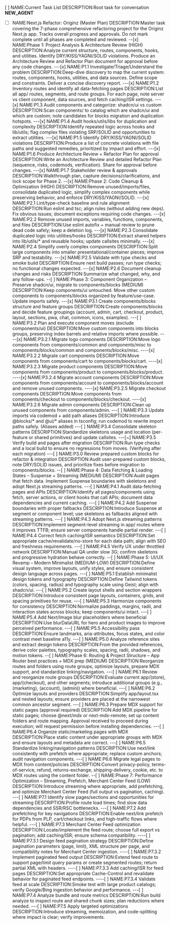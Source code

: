 [ ] NAME:Current Task List DESCRIPTION:Root task for conversation __NEW_AGENT__
-[ ] NAME:Next.js Refactor: Originz (Master Plan) DESCRIPTION:Master task covering the 7-phase comprehensive refactoring project for the Originz Next.js app. Tracks overall progress and approvals. Do not mark complete until all phases are completed and reviewed.
--[x] NAME:Phase 1: Project Analysis & Architecture Review (HIGH) DESCRIPTION:Analyze current structure, routes, components, hooks, and utilities. Identify DRY/KISS/YAGNI/SOLID violations. Produce an Architecture Review and Refactor Plan document for approval before any code changes.
---[x] NAME:P1.1 Investigate/Triage/Understand the problem DESCRIPTION:Deep-dive discovery to map the current system: routes, components, hooks, utilities, and data sources. Define scope and constraints. Deliver a concise discovery report.
---[x] NAME:P1.2 Inventory routes and identify all data-fetching pages DESCRIPTION:List all app/ routes, segments, and route groups. For each page, note server vs client component, data sources, and fetch caching/ISR settings.
---[x] NAME:P1.3 Audit components and categorize: shadcn/ui vs custom DESCRIPTION:Scan components/ to catalog which are shadcn/ui and which are custom; note candidates for blocks migration and duplication hotspots.
---[x] NAME:P1.4 Audit hooks/utils/libs for duplication and complexity DESCRIPTION:Identify repeated logic across hooks and lib/utils; flag complex files violating SRP/SOLID and opportunities to extract utilities.
---[x] NAME:P1.5 Identify DRY/KISS/YAGNI/SOLID violations DESCRIPTION:Produce a list of concrete violations with file paths and suggested remedies, prioritized by impact and effort.
---[x] NAME:P1.6 Produce Architecture Review + Refactor Plan for approval DESCRIPTION:Write an Architecture Review and detailed Refactor Plan (sequence, risks, codemods, verification). Share for approval before changes.
---[x] NAME:P1.7 Stakeholder review & approvals DESCRIPTION:Walkthrough plan, capture decisions/clarifications, and lock scope for Phase 2.
--[x] NAME:Phase 2: Code Cleanup & Optimization (HIGH) DESCRIPTION:Remove unused/imports/files, consolidate duplicated logic, simplify complex components while preserving behavior, and enforce DRY/KISS/YAGNI/SOLID.
---[x] NAME:P2.1 Lint/type-check baseline and rule alignment DESCRIPTION:Run eslint and tsc; align rules (without adding new deps). Fix obvious issues; document exceptions requiring code changes.
---[x] NAME:P2.2 Remove unused imports, variables, functions, components, and files DESCRIPTION:Use eslint autofix + manual review to prune dead code safely; keep a deletion log.
---[x] NAME:P2.3 Consolidate duplicated logic into utilities/hooks DESCRIPTION:Extract shared helpers into lib/utils/* and reusable hooks; update callsites minimally.
---[x] NAME:P2.4 Simplify overly complex components DESCRIPTION:Split large components into smaller presentational/container pieces; improve SRP and testability.
---[x] NAME:P2.5 Validate with type checks and smoke build DESCRIPTION:Ensure next build passes; run type checks; no functional changes expected.
---[x] NAME:P2.6 Document cleanup changes and risks DESCRIPTION:Summarize what changed, why, and any follow-ups.
--[ ] NAME:Phase 3: Component Organization – Preserve shadcn/ui, migrate to components/blocks (MEDIUM) DESCRIPTION:Keep components/ui untouched. Move other custom components to components/blocks organized by feature/use-case. Update imports safely.
---[x] NAME:P3.1 Create components/blocks structure and feature groups DESCRIPTION:Create components/blocks and decide feature groupings (account, admin, cart, checkout, product, layout, sections, pwa, chat, common, icons, examples).
---[ ] NAME:P3.2 Plan and execute component moves (exclude components/ui) DESCRIPTION:Move custom components into blocks groups, preserving index barrels and relative imports where possible.
----[x] NAME:P3.2.1 Migrate logo components DESCRIPTION:Move logo components from components/common and components/misc to components/blocks/common and components/blocks/misc.
----[x] NAME:P3.2.2 Migrate cart components DESCRIPTION:Move components from components/cart to components/blocks/cart.
----[x] NAME:P3.2.3 Migrate product components DESCRIPTION:Move components from components/product to components/blocks/product.
----[x] NAME:P3.2.4 Migrate account components DESCRIPTION:Move components from components/account to components/blocks/account and remove unused components.
----[x] NAME:P3.2.5 Migrate checkout components DESCRIPTION:Move components from components/checkout to components/blocks/checkout.
----[x] NAME:P3.2.6 Migrate admin components DESCRIPTION:Clean up unused components from components/admin.
---[ ] NAME:P3.3 Update imports via codemod + add path aliases DESCRIPTION:Introduce @blocks/* and @ui/* aliases in tsconfig; run codemod to rewrite import paths safely. (Aliases added)
---[ ] NAME:P3.4 Consolidate skeleton patterns DESCRIPTION:Standardize skeletons usage and location (per-feature or shared primitives) and update callsites.
---[~] NAME:P3.5 Verify build and pages after migration DESCRIPTION:Run type checks and a local build to ensure no regressions from moves. (Verifying after each migration)
---[ ] NAME:P3.0 Review prepared custom blocks for refactor & integration DESCRIPTION:Audit user-prepared custom blocks, note DRY/SOLID issues, and prioritize fixes before migration to components/blocks.
--[ ] NAME:Phase 4: Data Fetching & Loading States – Suspense + Streaming (MEDIUM) DESCRIPTION:Audit pages that fetch data. Implement Suspense boundaries with skeletons and adopt Next.js streaming patterns.
---[ ] NAME:P4.1 Audit data-fetching pages and APIs DESCRIPTION:Identify all pages/components using fetch, server actions, or client hooks that call APIs; document data dependencies and current caching.
---[ ] NAME:P4.2 Add Suspense boundaries with proper fallbacks DESCRIPTION:Introduce Suspense at segment or component level; use skeletons as fallbacks aligned with streaming patterns.
---[ ] NAME:P4.3 Adopt Next.js streaming patterns DESCRIPTION:Implement segment-level streaming in app/ routes where it improves TTFB; ensure server components handle partial render.
---[ ] NAME:P4.4 Correct fetch caching/ISR semantics DESCRIPTION:Set appropriate cache/revalidate/no-store for each data path; align with SEO and freshness requirements.
---[ ] NAME:P4.5 Verify UX under throttled network DESCRIPTION:Manual QA under slow 3G; confirm skeletons and progressive hydration behave correctly.
--[ ] NAME:Phase 5: UI/UX Revamp – Modern Minimalist (MEDIUM-LOW) DESCRIPTION:Define visual system, improve layouts, unify styles, and ensure consistent design language across pages.
---[ ] NAME:P5.1 Establish minimalist design tokens and typography DESCRIPTION:Define Tailwind tokens (colors, spacing, radius) and typography scale using Geist; align with shadcn/ui.
---[ ] NAME:P5.2 Create layout shells and section wrappers DESCRIPTION:Introduce consistent page layouts, containers, grids, and spacing primitives for reuse.
---[ ] NAME:P5.3 Harmonize components for consistency DESCRIPTION:Normalize paddings, margins, radii, and interaction states across blocks; keep components/ui intact.
---[ ] NAME:P5.4 Add Next/Image blur placeholders where beneficial DESCRIPTION:Use blurDataURL for hero and product images to improve perceived performance.
---[ ] NAME:P5.5 Accessibility pass DESCRIPTION:Ensure landmarks, aria-attributes, focus states, and color contrast meet baseline a11y.
---[ ] NAME:P5.0 Analyze reference sites and extract design tokens DESCRIPTION:From the provided references, derive color palettes, typography scales, spacing, radii, shadows, and motion tokens.
--[ ] NAME:Phase 6: Routing & Project Structure – App Router best practices + MDX prep (MEDIUM) DESCRIPTION:Reorganize routes and folders using route groups, optimize layouts, prepare MDX support, and standardize linking/navigation.
---[ ] NAME:P6.1 Review and reorganize route groups DESCRIPTION:Evaluate current app/(store), app/(checkout), and other segments; introduce additional groups (e.g., (marketing), (account), (admin)) where beneficial.
---[ ] NAME:P6.2 Optimize layouts and providers DESCRIPTION:Simplify app/layout.tsx and nested layouts; ensure providers are placed at the narrowest common ancestor segment.
---[ ] NAME:P6.3 Prepare MDX support for static pages (approval required) DESCRIPTION:Add MDX pipeline for static pages; choose @next/mdx or next-mdx-remote; set up content folders and route mapping. Approval received to proceed during execution; will request permission before installing dependencies.
---[ ] NAME:P6.4 Organize static/marketing pages with MDX DESCRIPTION:Place static content under appropriate groups with MDX and ensure layouts and metadata are correct.
---[ ] NAME:P6.5 Standardize linking/navigation patterns DESCRIPTION:Use next/link consistently with prefetch where appropriate; replace custom anchors; audit navigation components.
---[ ] NAME:P6.6 Migrate legal pages to MDX from content/policies DESCRIPTION:Convert privacy-policy, terms-of-service, refund, returns-exchange, shipping-delivery, cookie, etc. to MDX routes using the content folder.
--[ ] NAME:Phase 7: Performance Optimization – Streaming, Prefetch, Merchant Center Feed (LOW) DESCRIPTION:Introduce streaming where appropriate, add prefetching, and optimize Merchant Center Feed (full output vs pagination, caching).
---[ ] NAME:P7.1 Identify slow pages/sections and opportunities for streaming DESCRIPTION:Profile route load times; find slow data dependencies and SSR/RSC bottlenecks.
---[ ] NAME:P7.2 Add prefetching for key navigations DESCRIPTION:Enable next/link prefetch for PDPs from PLP, cart/checkout links, and high-traffic flows where helpful.
---[ ] NAME:P7.3 Merchant Center Feed optimization DESCRIPTION:Locate/implement the feed route; choose full export vs pagination; add caching/ISR; ensure schema compatibility.
----[ ] NAME:P7.3.1 Design feed pagination strategy DESCRIPTION:Define pagination parameters (page, limit), XML structure per page, and compatibility notes for Merchant Center ingestion.
----[ ] NAME:P7.3.2 Implement paginated feed output DESCRIPTION:Extend feed route to support page/limit query params or create segmented routes; return partial XML with headers.
----[ ] NAME:P7.3.3 Add caching/ISR for feed pages DESCRIPTION:Set appropriate Cache-Control and revalidate behavior for paginated feed endpoints.
----[ ] NAME:P7.3.4 Validate feed at scale DESCRIPTION:Smoke test with large product catalogs; verify Google/Bing ingestion behavior and performance.
---[ ] NAME:P7.4 Analyze bundle and route metrics DESCRIPTION:Run build analyze to inspect route and shared chunk sizes; plan reductions where needed.
---[ ] NAME:P7.5 Apply targeted optimizations DESCRIPTION:Introduce streaming, memoization, and code-splitting where impact is clear; verify improvements.
